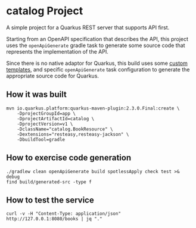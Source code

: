 # catalog Project

A simple project for a Quarkus REST server that supports API first.

Starting from an OpenAPI specification that describes the API, this project
uses the `openApiGenerate` gradle task to generate some source code that
represents the implementation of the API.

Since there is no native adaptor for Quarkus, this build uses some [custom
templates](https://github.com/jacobsimpson/quarkus-openapi/tree/main/src/main/templates),
and specific `openApiGenerate` task configuration to generate the appropriate
source code for Quarkus.

## How it was built

```
mvn io.quarkus.platform:quarkus-maven-plugin:2.3.0.Final:create \
    -DprojectGroupId=app \
    -DprojectArtifactId=catalog \
    -DprojectVersion=v1 \
    -DclassName="catalog.BookResource" \
    -Dextensions="resteasy,resteasy-jackson" \
    -DbuildTool=gradle
```

## How to exercise code generation

```
./gradlew clean openApiGenerate build spotlessApply check test >& debug
find build/generated-src -type f
```

## How to test the service

```
curl -v -H "Content-Type: application/json" http://127.0.0.1:8080/books | jq "."
```
